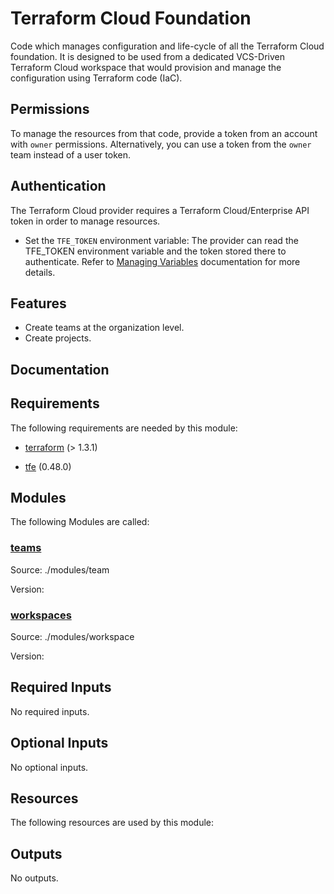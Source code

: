 <!-- BEGIN_TF_DOCS -->
# Terraform Cloud Foundation

Code which manages configuration and life-cycle of all the Terraform Cloud
foundation. It is designed to be used from a dedicated VCS-Driven Terraform
Cloud workspace that would provision and manage the configuration using
Terraform code (IaC).

## Permissions

To manage the resources from that code, provide a token from an account with
`owner` permissions. Alternatively, you can use a token from the `owner` team
instead of a user token.

## Authentication

The Terraform Cloud provider requires a Terraform Cloud/Enterprise API token in
order to manage resources.

- Set the `TFE_TOKEN` environment variable: The provider can read the TFE\_TOKEN environment variable and the token stored there
to authenticate. Refer to [Managing Variables](https://developer.hashicorp.com/terraform/cloud-docs/workspaces/variables/managing-variables) documentation for more details.

## Features

- Create teams at the organization level.
- Create projects.

## Documentation

## Requirements

The following requirements are needed by this module:

- <a name="requirement_terraform"></a> [terraform](#requirement\_terraform) (> 1.3.1)

- <a name="requirement_tfe"></a> [tfe](#requirement\_tfe) (0.48.0)

## Modules

The following Modules are called:

### <a name="module_teams"></a> [teams](#module\_teams)

Source: ./modules/team

Version:

### <a name="module_workspaces"></a> [workspaces](#module\_workspaces)

Source: ./modules/workspace

Version:

## Required Inputs

No required inputs.

## Optional Inputs

No optional inputs.

## Resources

The following resources are used by this module:


## Outputs

No outputs.

<!-- markdownlint-enable -->

<!-- END_TF_DOCS -->